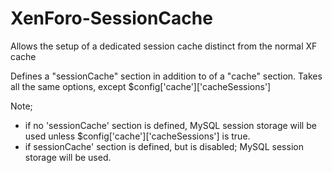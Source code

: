 # XenForo-SessionCache

Allows the setup of a dedicated session cache distinct from the normal XF cache

Defines a "sessionCache" section in addition to of a "cache" section. Takes all the same options, except $config['cache']['cacheSessions']


Note; 
- if no 'sessionCache' section is defined,  MySQL session storage will be used unless $config['cache']['cacheSessions'] is true.
- if sessionCache' section is defined, but is disabled; MySQL session storage will be used.
